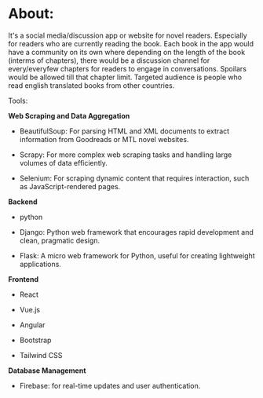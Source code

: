 # About: 

It's a social media/discussion app or website for novel readers. Especially for readers who are currently reading the book. Each book in the app would have a community on its own where depending on the length of the book (interms of chapters), there would be a discussion channel for every/everyfew chapters for readers to engage in conversations. Spoilars would be allowed till that chapter limit. Targeted audience is people who read english translated books from other countries.

Tools:

**Web Scraping and Data Aggregation**

- BeautifulSoup: For parsing HTML and XML documents to extract information from Goodreads or MTL novel websites.

- Scrapy: For more complex web scraping tasks and handling large volumes of data efficiently.

- Selenium: For scraping dynamic content that requires interaction, such as JavaScript-rendered pages.


**Backend**

- python

- Django: Python web framework that encourages rapid development and clean, pragmatic design.

- Flask: A micro web framework for Python, useful for creating lightweight applications.

**Frontend**

- React

- Vue.js

- Angular

- Bootstrap

- Tailwind CSS 

**Database Management**

- Firebase: for real-time updates and user authentication.

